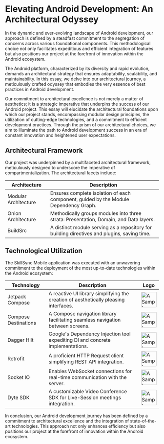 # **Elevating Android Development: An Architectural Odyssey**

In the dynamic and ever-evolving landscape of Android development, our approach is defined by a steadfast commitment to the segregation of concerns across various foundational components. This methodological choice not only facilitates expeditious and efficient integration of features but also positions our project at the forefront of innovation within the Android ecosystem.

The Android platform, characterized by its diversity and rapid evolution, demands an architectural strategy that ensures adaptability, scalability, and maintainability. In this essay, we delve into our architectural journey, a meticulously crafted odyssey that embodies the very essence of best practices in Android development.

Our commitment to architectural excellence is not merely a matter of aesthetics; it is a strategic imperative that underpins the success of our Android project. This essay will elucidate the architectural foundations upon which our project stands, encompassing modular design principles, the utilization of cutting-edge technologies, and a commitment to efficient development practices. Through the prism of our architectural choices, we aim to illuminate the path to Android development success in an era of constant innovation and heightened user expectations.

## **Architectural Framework**

Our project was underpinned by a multifaceted architectural framework, meticulously designed to underscore the imperative of compartmentalization. The architectural facets include:

| Architecture            | Description                                                                                      |
|-------------------------|--------------------------------------------------------------------------------------------------|
| Modular Architecture    | Ensures complete isolation of each component, guided by the Module Dependency Graph.            |
| Onion Architecture      | Methodically groups modules into three strata: Presentation, Domain, and Data layers.           |
| BuildSrc                | A distinct module serving as a repository for building directives and plugins, saving time.     |

## **Technological Utilization**

The SkillSync Mobile application was executed with an unwavering commitment to the deployment of the most up-to-date technologies within the Android ecosystem:

| Technology           | Description                                                                       | Logo |
|----------------------|-----------------------------------------------------------------------------------|------|
| Jetpack Compose      | A reactive UI library simplifying the creation of aesthetically pleasing interfaces. | <img src="https://github.com/Skill-Sync/SkillSync-android/assets/84887514/3dcb19f9-0be1-4bc0-87cc-a84b3b04e349" alt="A Sample Image" width="50" height="50"> |
| Compose Destinations | A Compose navigation library facilitating seamless navigation between screens.    | <img src="https://github.com/Skill-Sync/SkillSync-android/assets/84887514/1dbd8f3b-36d5-41d3-85b1-fbf5142ae9f2" alt="A Sample Image" width="50" height="50"> |
| Dagger Hilt          | Google's Dependency Injection tool expediting DI and concrete implementations.   | <img src="https://github.com/Skill-Sync/SkillSync-android/assets/84887514/fd09455a-ede7-4db3-b062-beb0bf3d7849" alt="A Sample Image" width="50" height="50"> |
| Retrofit             | A proficient HTTP Request client simplifying REST API integration.                | <img src="https://github.com/Skill-Sync/SkillSync-android/assets/84887514/8a893856-be0b-488f-894b-79c2dfe17959" alt="A Sample Image" width="50" height="50"> |
| Socket IO            | Enables WebSocket connections for real-time communication with the server.       | <img src="https://github.com/Skill-Sync/SkillSync-android/assets/84887514/182a91da-eb17-453d-835a-48df220ee7a6" alt="A Sample Image" width="50" height="50"> |
| Dyte SDK             | A customizable Video Conference SDK for Live-Session meetings integration.        | <img src="https://github.com/Skill-Sync/SkillSync-android/assets/84887514/afd88ee9-9e10-4bc5-8da6-a966f3805117" alt="A Sample Image" width="50" height="50"> |

In conclusion, our Android development journey has been defined by a commitment to architectural excellence and the integration of state-of-the-art technologies. This approach not only enhances efficiency but also positions our project at the forefront of innovation within the Android ecosystem.





